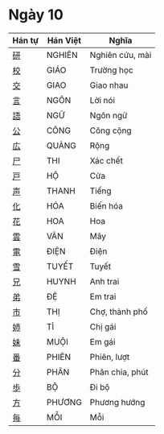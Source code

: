 <link href="styles.css" rel="stylesheet">

# Ngày 10

| Hán tự | Hán Việt | Nghĩa |
| -------------------------------- | ------ | ---------- |
| [<span class="stroke-order">研</span>](https://www.tiengnhatdongian.com/kanji/giai-nghia-kanji-研) | NGHIÊN | Nghiên cứu, mài |
| [<span class="stroke-order">校</span>](https://www.tiengnhatdongian.com/kanji/giai-nghia-kanji-校) | GIÁO | Trường học |
| [<span class="stroke-order">交</span>](https://www.tiengnhatdongian.com/kanji/giai-nghia-kanji-交) | GIAO | Giao nhau |
| [<span class="stroke-order">言</span>](https://www.tiengnhatdongian.com/kanji/giai-nghia-kanji-言) | NGÔN | Lời nói |
| [<span class="stroke-order">語</span>](https://www.tiengnhatdongian.com/kanji/giai-nghia-kanji-語) | NGỮ | Ngôn ngữ |
| [<span class="stroke-order">公</span>](https://www.tiengnhatdongian.com/kanji/giai-nghia-kanji-公) | CÔNG | Công cộng |
| [<span class="stroke-order">広</span>](https://www.tiengnhatdongian.com/kanji/giai-nghia-kanji-広) | QUẢNG | Rộng |
| [<span class="stroke-order">尸</span>](https://www.tiengnhatdongian.com/kanji/giai-nghia-kanji-尸) | THI | Xác chết |
| [<span class="stroke-order">戸</span>](https://www.tiengnhatdongian.com/kanji/giai-nghia-kanji-戸) | HỘ | Cửa |
| [<span class="stroke-order">声</span>](https://www.tiengnhatdongian.com/kanji/giai-nghia-kanji-声) | THANH | Tiếng |
| [<span class="stroke-order">化</span>](https://www.tiengnhatdongian.com/kanji/giai-nghia-kanji-化) | HÓA | Biến hóa |
| [<span class="stroke-order">花</span>](https://www.tiengnhatdongian.com/kanji/giai-nghia-kanji-花) | HOA | Hoa |
| [<span class="stroke-order">雲</span>](https://www.tiengnhatdongian.com/kanji/giai-nghia-kanji-雲) | VÂN | Mây |
| [<span class="stroke-order">電</span>](https://www.tiengnhatdongian.com/kanji/giai-nghia-kanji-電) | ĐIỆN | Điện |
| [<span class="stroke-order">雪</span>](https://www.tiengnhatdongian.com/kanji/giai-nghia-kanji-雪) | TUYẾT | Tuyết |
| [<span class="stroke-order">兄</span>](https://www.tiengnhatdongian.com/kanji/giai-nghia-kanji-兄) | HUYNH | Anh trai |
| [<span class="stroke-order">弟</span>](https://www.tiengnhatdongian.com/kanji/giai-nghia-kanji-弟) | ĐỆ | Em trai |
| [<span class="stroke-order">市</span>](https://www.tiengnhatdongian.com/kanji/giai-nghia-kanji-市) | THỊ | Chợ, thành phố |
| [<span class="stroke-order">姉</span>](https://www.tiengnhatdongian.com/kanji/giai-nghia-kanji-姉) | TỈ | Chị gái |
| [<span class="stroke-order">妹</span>](https://www.tiengnhatdongian.com/kanji/giai-nghia-kanji-妹) | MUỘI | Em gái |
| [<span class="stroke-order">番</span>](https://www.tiengnhatdongian.com/kanji/giai-nghia-kanji-番) | PHIÊN | Phiên, lượt |
| [<span class="stroke-order">分</span>](https://www.tiengnhatdongian.com/kanji/giai-nghia-kanji-分) | PHÂN | Phân chia, phút |
| [<span class="stroke-order">歩</span>](https://www.tiengnhatdongian.com/kanji/giai-nghia-kanji-歩) | BỘ | Đi bộ |
| [<span class="stroke-order">方</span>](https://www.tiengnhatdongian.com/kanji/giai-nghia-kanji-方) | PHƯƠNG | Phương hướng |
| [<span class="stroke-order">毎</span>](https://www.tiengnhatdongian.com/kanji/giai-nghia-kanji-毎) | MỖI | Mỗi |

